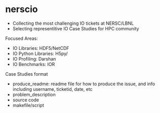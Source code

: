 # nerscio
*  Collecting the most challenging IO tickets at NERSC/LBNL
*  Selecting representitive IO Case Studies for HPC community


Focused Areas: 
* IO Libraries: HDF5/NetCDF
* IO Python Libraries: H5py/
* IO Profiling: Darshan
* IO Benchmarks: IOR

Case Studies format
* produce_readme: readme file for how to produce the issue, and info including username, ticketid, date, etc
* problem_description
* source code
* makefile/script
